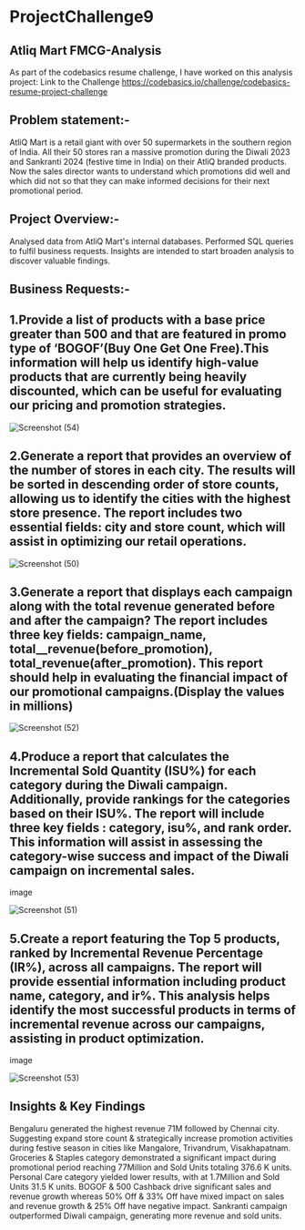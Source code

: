 # ProjectChallenge9
## Atliq Mart FMCG-Analysis
As part of the codebasics resume challenge, I have worked on this analysis project:
Link to the Challenge https://codebasics.io/challenge/codebasics-resume-project-challenge

## Problem statement:-
AtliQ Mart is a retail giant with over 50 supermarkets in the southern region of India. All their 50 stores ran a massive promotion during the Diwali 2023 and Sankranti 2024 (festive time in India) on their AtliQ branded products. Now the sales director wants to understand which promotions did well and which did not so that they can make informed decisions for their next promotional period.

## Project Overview:-
Analysed data from AtliQ Mart's internal databases.
Performed SQL queries to fulfil business requests.
Insights are intended to start broaden analysis to discover valuable findings.
## Business Requests:-
## 1.Provide a list of products with a base price greater than 500 and that are featured in promo type of ‘BOGOF’(Buy One Get One Free).This information will help us identify high-value products that are currently being heavily discounted, which can be useful for evaluating our pricing and promotion strategies.

![Screenshot (54)](https://github.com/Kajalb24/ProjectChallenge9/assets/87971828/b6fd4e37-2cbb-4580-8b40-835c098902eb)


## 2.Generate a report that provides an overview of the number of stores in each city. The results will be sorted in descending order of store counts, allowing us to identify the cities with the highest store presence. The report includes two essential fields: city and store count, which will assist in optimizing our retail operations.

![Screenshot (50)](https://github.com/Kajalb24/ProjectChallenge9/assets/87971828/885403e7-d5ad-43d8-8df6-b7921e6b52de)


## 3.Generate a report that displays each campaign along with the total revenue generated before and after the campaign? The report includes three key fields: campaign_name, total__revenue(before_promotion), total_revenue(after_promotion). This report should help in evaluating the financial impact of our promotional campaigns.(Display the values in millions)

![Screenshot (52)](https://github.com/Kajalb24/ProjectChallenge9/assets/87971828/9a68cf90-1c4f-4573-aca9-b3d6ff5e0f30)


## 4.Produce a report that calculates the Incremental Sold Quantity (ISU%) for each category during the Diwali campaign. Additionally, provide rankings for the categories based on their ISU%. The report will include three key fields : category, isu%, and rank order. This information will assist in assessing the category-wise success and impact of the Diwali campaign on incremental sales.
image

![Screenshot (51)](https://github.com/Kajalb24/ProjectChallenge9/assets/87971828/5fb0278f-98c5-49e2-a808-c5aa0ce2a4f7)


## 5.Create a report featuring the Top 5 products, ranked by Incremental Revenue Percentage (IR%), across all campaigns. The report will provide essential information including product name, category, and ir%. This analysis helps identify the most successful products in terms of incremental revenue across our campaigns, assisting in product optimization.
image

![Screenshot (53)](https://github.com/Kajalb24/ProjectChallenge9/assets/87971828/c3e0be28-ade9-40bb-a5d2-2e979bf33e66)


## Insights & Key Findings
Bengaluru generated the highest revenue 71M followed by Chennai city.
Suggesting expand store count & strategically increase promotion activities during festive season in cities like Mangalore, Trivandrum, Visakhapatnam.
Groceries & Staples category demonstrated a significant impact during promotional period reaching 77Million and Sold Units totaling 376.6 K units. Personal Care category yielded lower results, with at 1.7Million and Sold Units 31.5 K units.
BOGOF & 500 Cashback drive significant sales and revenue growth whereas 50% Off & 33% Off have mixed impact on sales and revenue growth & 25% Off have negative impact.
Sankranti campaign outperformed Diwali campaign, generating more revenue and sold units.
